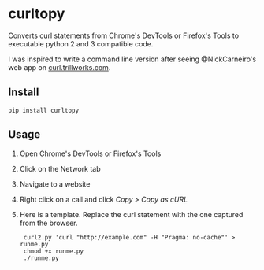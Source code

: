 # curltopy

Converts curl statements from Chrome's DevTools or Firefox's Tools to executable python 2 and 3 compatible code.

I was inspired to write a command line version after seeing @NickCarneiro's web app on [curl.trillworks.com](http://curl.trillworks.com/).

## Install

    pip install curltopy

## Usage

1. Open Chrome's DevTools or Firefox's Tools

2. Click on the Network tab

3. Navigate to a website

4. Right click on a call and click _Copy > Copy as cURL_

5. Here is a template. Replace the curl statement with the one captured from the browser.

        curl2.py 'curl "http://example.com" -H "Pragma: no-cache"' > runme.py
        chmod +x runme.py
        ./runme.py
